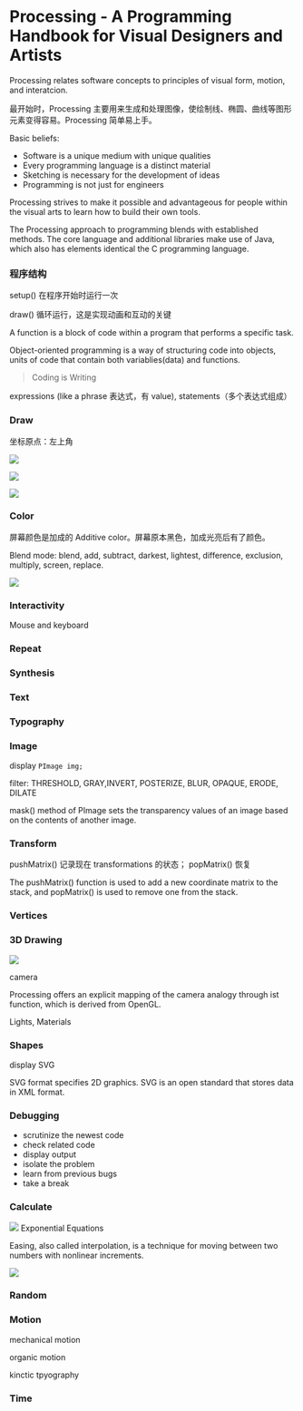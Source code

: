# Processing - A Programming Handbook for Visual Designers and Artists

Processing relates software concepts to principles of visual form, motion, and interatcion.

最开始时，Processing 主要用来生成和处理图像，使绘制线、椭圆、曲线等图形元素变得容易。Processing 简单易上手。

Basic beliefs:

- Software is a unique medium with unique qualities
- Every programming language is a distinct material
- Sketching is necessary for the development of ideas
- Programming is not just for engineers

Processing strives to make it possible and advantageous for people within the visual arts to learn how to build their own tools.

The Processing approach to programming blends with established methods. The core language and additional libraries make use of Java, which also has elements identical the C programming language.

### 程序结构

setup() 在程序开始时运行一次

draw() 循环运行，这是实现动画和互动的关键

A function is a block of code within a program that performs a specific task.

Object-oriented programming is a way of structuring code into objects, units of code that contain both variablies(data) and functions.

> Coding is Writing

expressions (like a phrase 表达式，有 value), statements（多个表达式组成）

### Draw

坐标原点：左上角

![](http://7xjpra.com1.z0.glb.clouddn.com/ProcessingCoordination.jpg)

![](http://7xjpra.com1.z0.glb.clouddn.com/ProcessingGeometryPrimitives.jpg)

![](http://7xjpra.com1.z0.glb.clouddn.com/ProcessingDrawingModes.jpg)

### Color

屏幕颜色是加成的 Additive color。屏幕原本黑色，加成光亮后有了颜色。

Blend mode: blend, add, subtract, darkest, lightest, difference, exclusion, multiply, screen, replace.

![](http://7xjpra.com1.z0.glb.clouddn.com/ProcessingBlending.jpg)

### Interactivity

Mouse and keyboard

### Repeat

### Synthesis

### Text

### Typography

### Image
display ``PImage img;``

filter: THRESHOLD, GRAY,INVERT, POSTERIZE, BLUR, OPAQUE, ERODE, DILATE

mask() method of  PImage sets the transparency values of an image based on the contents of another image.

### Transform
pushMatrix() 记录现在 transformations 的状态； popMatrix() 恢复

The pushMatrix() function is used to add a new coordinate matrix to the stack, and popMatrix() is used to remove one from the stack.

### Vertices

### 3D Drawing

![](http://7xjpra.com1.z0.glb.clouddn.com/3D-coordination.jpg)

camera

Processing offers an explicit mapping of the camera analogy through ist function, which is derived from OpenGL.

Lights, Materials

### Shapes
display SVG

SVG format specifies 2D graphics. SVG is an open standard that stores data in XML format.

### Debugging

- scrutinize the newest code
- check related code
- display output
- isolate the problem
- learn from previous bugs
- take a break

### Calculate
![](http://7xjpra.com1.z0.glb.clouddn.com/ExponentialEquations.jpg)
Exponential Equations

Easing, also called interpolation, is a technique for moving between two numbers with nonlinear increments.

![](http://7xjpra.com1.z0.glb.clouddn.com/Degrees&Radians.jpg)

### Random

### Motion
mechanical motion

organic motion

kinctic tpyography

### Time
